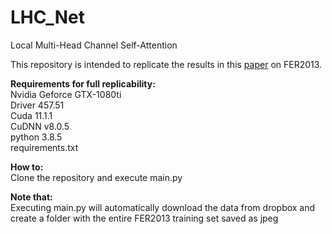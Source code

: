 # LHC_Net
Local Multi-Head Channel Self-Attention

This repository is intended to replicate the results in this [paper](https://www.dropbox.com/s/ltqykplbjk6ks3g/Rev4.pdf?dl=1) on FER2013.

**Requirements for full replicability: <br />**
Nvidia Geforce GTX-1080ti <br />
Driver 457.51 <br />
Cuda 11.1.1 <br />
CuDNN v8.0.5 <br />
python 3.8.5 <br />
requirements.txt

**How to:<br />**
Clone the repository and execute main.py


**Note that:<br />**
Executing main.py will automatically download the data from dropbox and create a folder with the entire FER2013 training set saved as jpeg
